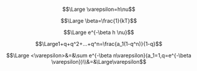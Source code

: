 $$\Large \varepsilon=h\nu$$

$$\Large \beta=\frac{1}{kT}$$

$$\Large e^{-\beta h \nu}$$

$$\Large1+q+q^2+...+q^n=\frac{a_1(1-q^n)}{1-q}$$

$$\Large <\varepsilon>&=&\sum e^{-\beta n\varepsilon}(a_1=1,q=e^{-\beta \varepsilon})\\&=&\Large\varepsilon$$


